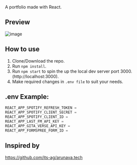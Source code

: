 A portfolio made with React.

## Preview

![image](https://media.discordapp.net/attachments/1041730214763446324/1102220048661237770/235354454-ceaaca44-4739-4fd8-b6db-0d56a453a28d.png?width=1250&height=616)

## How to use

1. Clone/Download the repo.
2. Run `npm install`.
3. Run `npm start` to spin the up the local dev server port 3000.(http://localhost:3000).
4. Make required changes in `.env file` to suit your needs.

## .env Example:

```js
REACT_APP_SPOTIFY_REFRESH_TOKEN =
REACT_APP_SPOTIFY_CLIENT_SECRET =
REACT_APP_SPOTIFY_CLIENT_ID =
REACT_APP_LAST_FM_API_KEY =
REACT_APP_GITA_VERSE_API_KEY =
REACT_APP_FORMSPREE_FORM_ID =
```

## Inspired by

https://github.com/its-ag/arunava.tech
